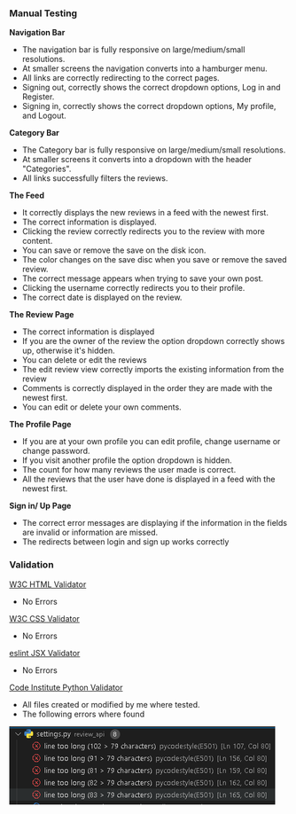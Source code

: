 ### **Manual Testing**

**Navigation Bar** 
- The navigation bar is fully responsive on large/medium/small resolutions.
- At smaller screens the navigation converts into a hamburger menu.
- All links are correctly redirecting to the correct pages. 
- Signing out, correctly shows the correct dropdown options, Log in and Register.
- Signing in, correctly shows the correct dropdown options, My profile, and Logout.

**Category Bar**
- The Category bar is fully responsive on large/medium/small resolutions.
- At smaller screens it converts into a dropdown with the header "Categories".
- All links successfully filters the reviews.


**The Feed**
- It correctly displays the new reviews in a feed with the newest first.
- The correct information is displayed.
- Clicking the review correctly redirects you to the review with more content.
- You can save or remove the save on the disk icon.
- The color changes on the save disc when you save or remove the saved review.
- The correct message appears when trying to save your own post.
- Clicking the username correctly redirects you to their profile.
- The correct date is displayed on the review.

**The Review Page**
- The correct information is displayed
- If you are the owner of the review the option dropdown correctly shows up, otherwise it's hidden. 
- You can delete or edit the reviews
- The edit review view correctly imports the existing information from the review
- Comments is correctly displayed in the order they are made with the newest first.
- You can edit or delete your own comments.

**The Profile Page**
- If you are at your own profile you can edit profile, change username or change password.
- If you visit another profile the option dropdown is hidden. 
- The count for how many reviews the user made is correct.
- All the reviews that the user have done is displayed in a feed with the newest first.

**Sign in/ Up Page**
- The correct error messages are displaying if the information in the fields are invalid or information are missed. 
- The redirects between login and sign up works correctly 

### **Validation**


[W3C HTML Validator](https://validator.w3.org/)
- No Errors


[W3C CSS Validator](https://jigsaw.w3.org/css-validator/)
- No Errors


[eslint JSX Validator](https://eslint.org/)
- No Errors


[Code Institute Python Validator](https://pep8ci.herokuapp.com/)

- All files created or modified by me where tested. 
- The following errors where found 

![Validator Errors](validatordrf.PNG "Image of the validator errors")

